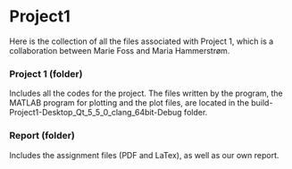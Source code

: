 # Project1

Here is the collection of all the files associated with Project 1, which is a collaboration between Marie Foss and Maria Hammerstrøm.

### Project 1 (folder)
Includes all the codes for the project. The files written by the program, the MATLAB program for plotting and the plot files, are located in the build-Project1-Desktop_Qt_5_5_0_clang_64bit-Debug folder.

### Report (folder)
Includes the assignment files (PDF and LaTex), as well as our own report.
